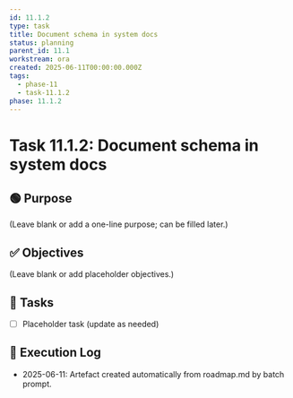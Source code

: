 ```yaml
---
id: 11.1.2
type: task
title: Document schema in system docs
status: planning
parent_id: 11.1
workstream: ora
created: 2025-06-11T00:00:00.000Z
tags:
  - phase-11
  - task-11.1.2
phase: 11.1.2
---
```


# Task 11.1.2: Document schema in system docs

## 🟢 Purpose

(Leave blank or add a one-line purpose; can be filled later.)

## ✅ Objectives

(Leave blank or add placeholder objectives.)

## 🔨 Tasks

- [ ] Placeholder task (update as needed)

## 🧾 Execution Log

- 2025-06-11: Artefact created automatically from roadmap.md by batch prompt.
